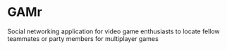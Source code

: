 # GAMr
Social networking application for video game enthusiasts to locate fellow teammates or party members for multiplayer games
